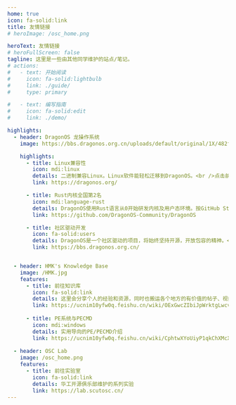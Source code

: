 ```yaml
---
home: true
icon: fa-solid:link
title: 友情链接
# heroImage: /osc_home.png

heroText: 友情链接
# heroFullScreen: false
tagline: 这里是一些由其他同学维护的站点/笔记。
# actions:
#   - text: 开始阅读
#     icon: fa-solid:lightbulb
#     link: ./guide/
#     type: primary

#   - text: 编写指南
#     icon: fa-solid:edit
#     link: ./demo/

highlights:
  - header: DragonOS 龙操作系统
    image: https://bbs.dragonos.org.cn/uploads/default/original/1X/482f64f4f9678cf9de0504e4add3839dcaa75709.png

    highlights:
      - title: Linux兼容性
        icon: mdi:linux
        details: 二进制兼容Linux。Linux软件能轻松迁移到DragonOS。<br />点击前往官网
        link: https://dragonos.org/

      - title: Rust内核全国第2名
        icon: mdi:language-rust
        details: DragonOS使用Rust语言从0开始研发内核及用户态环境。按GitHub Star排序，位居全国第2名。<br />点击前往仓库
        link: https://github.com/DragonOS-Community/DragonOS

      - title: 社区驱动开发
        icon: fa-solid:users
        details: DragonOS是一个社区驱动的项目，将始终坚持开源，开放包容的精神。<br />点击前往论坛
        link: https://bbs.dragonos.org.cn/


  - header: HMK's Knowledge Base
    image: /HMK.jpg
    features:
      - title: 前往知识库
        icon: fa-solid:link
        details: 这里会分享个人的经验和资源，同时也搬运各个地方的有价值的帖子、视频和资源
        link: https://ucnim10yfw0q.feishu.cn/wiki/OExGwcZIbiJpWrktgLwcvXg6nou/
      
      - title: PE系统与PECMD
        icon: mdi:windows
        details: 实用导向的PE/PECMD介绍
        link: https://ucnim10yfw0q.feishu.cn/wiki/CphtwXYoUiyP1qkChXMcXWUunaf/
  
  - header: OSC Lab
    image: /osc_home.png
    features:
      - title: 前往实验室
        icon: fa-solid:link
        details: 华工开源俱乐部维护的系列实验
        link: https://lab.scutosc.cn/
---
```

